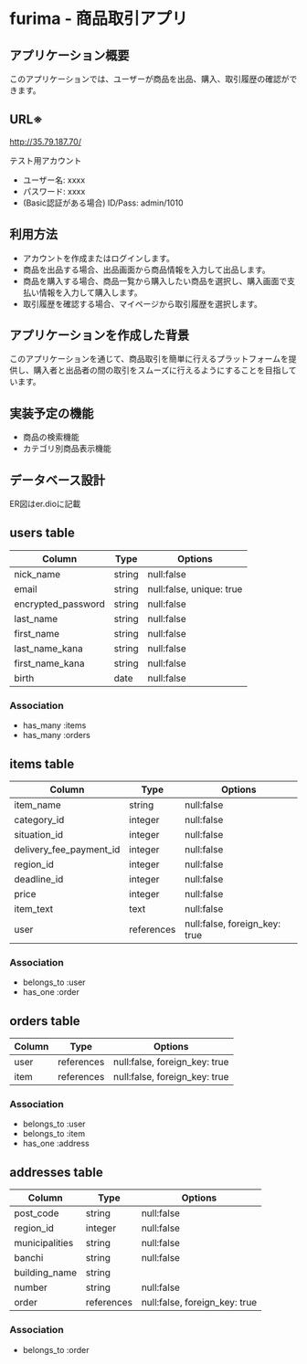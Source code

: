 
# furima - 商品取引アプリ
## アプリケーション概要
このアプリケーションでは、ユーザーが商品を出品、購入、取引履歴の確認ができます。

## URL※
http://35.79.187.70/

テスト用アカウント
- ユーザー名: xxxx
- パスワード: xxxx
- (Basic認証がある場合) ID/Pass: admin/1010

## 利用方法
- アカウントを作成またはログインします。
- 商品を出品する場合、出品画面から商品情報を入力して出品します。
- 商品を購入する場合、商品一覧から購入したい商品を選択し、購入画面で支払い情報を入力して購入します。
- 取引履歴を確認する場合、マイページから取引履歴を選択します。

## アプリケーションを作成した背景
このアプリケーションを通じて、商品取引を簡単に行えるプラットフォームを提供し、購入者と出品者の間の取引をスムーズに行えるようにすることを目指しています。

## 実装予定の機能
- 商品の検索機能
- カテゴリ別商品表示機能

## データベース設計
ER図はer.dioに記載

## users table


|Column               |Type  |Options                  |
|---------------------|------|-------------------------|
|nick_name            |string|null:false               |
|email                |string|null:false, unique: true |
|encrypted_password   |string|null:false               |
|last_name            |string|null:false               |
|first_name           |string|null:false               |
|last_name_kana       |string|null:false               |
|first_name_kana      |string|null:false               | 
|birth                |date  |null:false               |


### Association

* has_many :items
* has_many :orders

## items table


|Column                  |Type      |Options                       |
|------------------------|----------|------------------------------|
|item_name               |string    |null:false                    |
|category_id             |integer   |null:false                    |
|situation_id            |integer   |null:false                    |
|delivery_fee_payment_id |integer   |null:false                    |
|region_id               |integer   |null:false                    |
|deadline_id             |integer   |null:false                    |
|price                   |integer   |null:false                    |
|item_text               |text      |null:false                    |
|user                    |references|null:false,  foreign_key: true|



### Association

* belongs_to :user
* has_one :order

## orders table


|Column|Type      |Options                      |
|------|----------|-----------------------------|
|user  |references|null:false, foreign_key: true|
|item  |references|null:false, foreign_key: true|


### Association

* belongs_to :user
* belongs_to :item
* has_one :address

## addresses table

|Column        |Type      |Options                      |
|--------------|----------|-----------------------------|
|post_code     |string    |null:false                   |
|region_id     |integer   |null:false                   |
|municipalities|string    |null:false                   |
|banchi        |string    |null:false                   |
|building_name |string    |                             |
|number        |string    |null:false                   |
|order         |references|null:false, foreign_key: true|

### Association

* belongs_to :order
